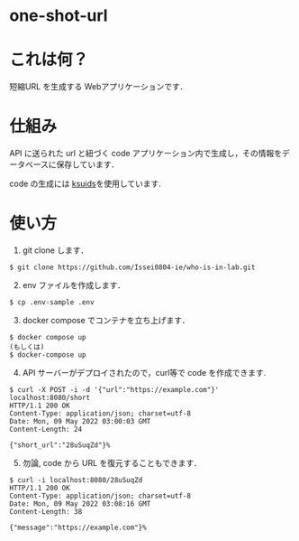 # one-shot-url

# これは何？

短縮URL を生成する Webアプリケーションです．

# 仕組み

API に送られた url と紐づく code アプリケーション内で生成し，その情報をデータベースに保存しています．

code の生成には [ksuids](https://github.com/segmentio/ksuid)を使用しています.

# 使い方

1. git clone します．

```
$ git clone https://github.com/Issei0804-ie/who-is-in-lab.git
```

2. env ファイルを作成します．

```
$ cp .env-sample .env
```

3. docker compose でコンテナを立ち上げます．

```
$ docker compose up
(もしくは)
$ docker-compose up
```

4. API サーバーがデプロイされたので，curl等で code を作成できます.

```
$ curl -X POST -i -d '{"url":"https://example.com"}'  localhost:8080/short
HTTP/1.1 200 OK
Content-Type: application/json; charset=utf-8
Date: Mon, 09 May 2022 03:00:03 GMT
Content-Length: 24

{"short_url":"28uSuqZd"}%
```

5. 勿論, code から URL を復元することもできます．

```
$ curl -i localhost:8080/28uSuqZd
HTTP/1.1 200 OK
Content-Type: application/json; charset=utf-8
Date: Mon, 09 May 2022 03:08:16 GMT
Content-Length: 38

{"message":"https://example.com"}%
```
